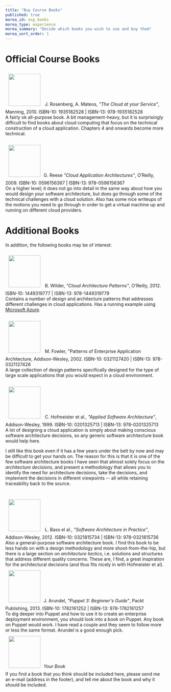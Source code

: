 ```yaml
---
title: "Buy Course Books"
published: true
morea_id: exp_books
morea_type: experience
morea_summary: "Decide which books you wish to use and buy them"
morea_sort_order: 1
---
```

# Official Course Books

<div class="{% cycle 'section-background-1', 'section-background-2' %}">
<div class="container">
<img src="{{site.baseurl}}/morea/00_Formalia/Rosenberg.jpg" WIDTH="100" style="margin: 10px 10px"> J. Rosenberg, A. Mateos, <I>"The Cloud at your Service"</I>, Manning, 2010. ISBN-10: 1935182528 | ISBN-13: 978-1935182528<br>
A fairly ok all-purpose book. A bit management-heavy, but it is surprisingly difficult to find books about cloud computing that focus on the technical construction of a cloud application. Chapters 4 and onwards become more technical.
</div>
</div>
<br>

<div class="{% cycle 'section-background-1', 'section-background-2' %}">
<div class="container">
<img src="{{site.baseurl}}/morea/00_Formalia/Reese.jpg" WIDTH="100" style="margin: 10px 10px">G. Reese <I>"Cloud Application Architectures"</I>, O’Reilly, 2009. ISBN-10: 0596156367 | ISBN-13: 978-0596156367<br>
On a higher level; it does not go into detail in the same way about how you would design your software architecture, but does go through some of the technical challenges with a cloud solution. Also has some nice writeups of the motions you need to go through in order to get a virtual machine up and running on different cloud providers.
</div>
</div>


# Additional Books
In addition, the following books may be of interest:

<div class="{% cycle 'section-background-1', 'section-background-2' %}">
<div class="container">
<img src="{{site.baseurl}}/morea/00_Formalia/Wilder.jpg" WIDTH="100" style="margin: 10px 10px"> B. Wilder, <I>"Cloud Architecture Patterns"</I>, O'Reilly, 2012. ISBN-10: 1449319777 | ISBN-13: 978-1449319779<br>
Contains a number of design and architecture patterns that addresses different challenges in cloud applications. Has a running example using <a href="http://azure.microsoft.com/">Microsoft Azure</a>.
</div>
</div>
<br>

<div class="{% cycle 'section-background-1', 'section-background-2' %}">
<div class="container">
<img src="{{site.baseurl}}/morea/00_Formalia/Fowler.jpg" WIDTH="100" style="margin: 10px 10px"> M. Fowler, "Patterns of Enterprise Application Architecture, Addison-Wesley, 2002. ISBN-10: 0321127420 | ISBN-13: 978-0321127426<br>
A large collection of design patterns specifically designed for the type of large scale applications that you would expect in a cloud environment.
</div>
</div>
<br>

<div class="{% cycle 'section-background-1', 'section-background-2' %}">
<div class="container">
<img src="{{site.baseurl}}/morea/00_Formalia/Hofmeister.jpg" WIDTH="100" style="margin: 10px 10px"> C. Hofmeister et al., <I>"Applied Software Architecture"</I>, Addison-Wesley, 1999. ISBN-10: 0201325713 | ISBN-13: 978-0201325713<br>
A lot of designing a cloud application is simply about making conscious software architecture decisions, so any generic software architecture book would help here.

I still like this book even if it has a few years under the belt by now and may be difficult to get your hands on. The reason for this is that it is one of the few software architecture books I have seen that almost solely focus on the <I>architecture decisions</I>, and present a methodology that allows you to identify the need for architecture decisions, take the decisions, and implement the decisions in different viewpoints -- all while retaining traceability back to the source.
</div>
</div>
<br>

<div class="{% cycle 'section-background-1', 'section-background-2' %}">
<div class="container">
<img src="{{site.baseurl}}/morea/00_Formalia/Bass.jpg" WIDTH="100" style="margin: 10px 10px"> L. Bass el al., <I>"Software Architecture in Practice"</I>, Addison-Wesley, 2012. ISBN-10: 0321815734 | ISBN-13: 978-0321815736<br>
Also a general-purpose software architecture book. I find this book to be less hands on with a design methodology and more shoot-from-the-hip, but there is a large section on <I>architecture tactics</I>, i.e. solutions and structures that address different quality concerns. These are, I find, a great inspiration for the architectural decisions (and thus fits nicely in with Hofmeister et al).
</div>
</div>

<div class="{% cycle 'section-background-1', 'section-background-2' %}">
<div class="container">
<img src="{{site.baseurl}}/morea/00_Formalia/Arundel.jpg" WIDTH="100" style="margin: 10px 10px">J. Arundel, <I>"Puppet 3: Beginner's Guide"</I>, Packt Publishing, 2013. ISBN-10: 1782161252 | ISBN-13: 978-1782161257<br>
To dig deeper into Puppet and how to use it to create an enterprise deployment environment, you should look into a book on Puppet. Any book on Puppet would work. I have read a couple and they seem to follow more or less the same format. Arundel is a good enough pick.
</div>
</div>


<div class="{% cycle 'section-background-1', 'section-background-2' %}">
<div class="container">
<img src="{{site.baseurl}}/morea/00_Formalia/Yourbook.png" WIDTH="100" style="margin: 10px 10px"><I>Your Book</I><br>
If you find a book that you think should be included here, please send me an e-mail (address in the footer), and tell me about the book and why it should be included.
</div>
</div>
